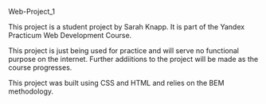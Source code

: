 Web-Project_1

This project is a student project by Sarah Knapp. It is part of the Yandex Practicum Web Development Course.

This project is just being used for practice and will serve no functional purpose on the internet. Further addiitions to the project will be made as the course progresses.

This project was built using CSS and HTML and relies on the BEM methodology.
